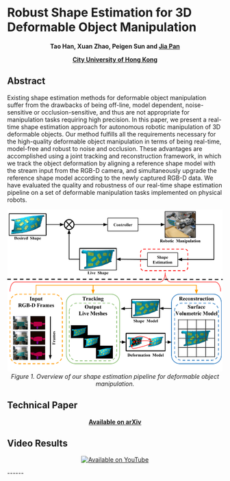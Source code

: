 Robust Shape Estimation for 3D Deformable Object Manipulation
======

<p align="center">
    <b>Tao Han, Xuan Zhao, Peigen Sun and <a href="https://sites.google.com/site/panjia/">Jia Pan</a></b>
</p>
<p align="center">
    <b><a href="https://www.cityu.edu.hk/">City University of Hong Kong</a></b>
</p>


## Abstract
Existing shape estimation methods for deformable object manipulation suffer from the drawbacks of being off-line, model dependent, noise-sensitive or occlusion-sensitive, and thus are not appropriate for manipulation tasks requiring high precision. In this paper, we present a real-time shape estimation approach for autonomous robotic manipulation of 3D deformable objects. Our method fulfills all the requirements necessary for the high-quality deformable object manipulation in terms of being real-time, model-free and robust to noise and occlusion. These advantages are accomplished using a joint tracking and reconstruction framework, in which we track the object deformation by aligning a reference shape model with the stream input from the RGB-D camera, and simultaneously upgrade the reference shape model according to the newly captured RGB-D data. We have evaluated the quality and robustness of our real-time shape estimation pipeline on a set of deformable manipulation tasks implemented on physical robots.

<p align="center">
    <img src="img/overview.png" width="640" />
    <em>Figure 1. Overview of our shape estimation pipeline for deformable object manipulation.</em>
</p>

## Technical Paper
<p align="center">
    <b><a href="https://arxiv.org/abs/1809.09802">Available on arXiv</a></b>
</p>

## Video Results
<p align="center">
    <a href="http://www.youtube.com/watch?v=8GLRqE77U9s">
    <img src="https://img.youtube.com/vi/8GLRqE77U9s/0.jpg" alt="Available on YouTube" />
    </a>
</p>
------
